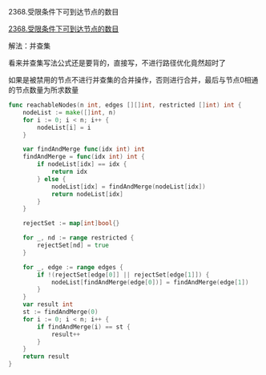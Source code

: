 2368.受限条件下可到达节点的数目

[2368.受限条件下可到达节点的数目](https://leetcode.cn/problems/reachable-nodes-with-restrictions/)





解法：并查集



看来并查集写法公式还是要背的，直接写，不进行路径优化竟然超时了

如果是被禁用的节点不进行并查集的合并操作，否则进行合并，最后与节点0相通的节点数量为所求数量



```go
func reachableNodes(n int, edges [][]int, restricted []int) int {
	nodeList := make([]int, n)
	for i := 0; i < n; i++ {
		nodeList[i] = i
	}

	var findAndMerge func(idx int) int
	findAndMerge = func(idx int) int {
		if nodeList[idx] == idx {
			return idx
		} else {
			nodeList[idx] = findAndMerge(nodeList[idx])
			return nodeList[idx]
		}
	}

	rejectSet := map[int]bool{}

	for _, nd := range restricted {
		rejectSet[nd] = true
	}

	for _, edge := range edges {
		if !(rejectSet[edge[0]] || rejectSet[edge[1]]) {
			nodeList[findAndMerge(edge[0])] = findAndMerge(edge[1])
		}
	}
	var result int
	st := findAndMerge(0)
	for i := 0; i < n; i++ {
		if findAndMerge(i) == st {
			result++
		}
	}
	return result
}
```
